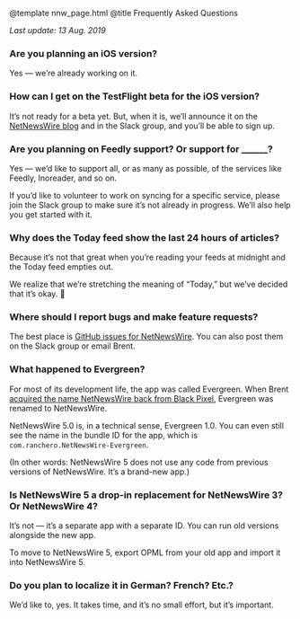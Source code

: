 @template nnw_page.html
@title Frequently Asked Questions

*Last update: 13 Aug. 2019*

### Are you planning an iOS version?

Yes — we’re already working on it.

### How can I get on the TestFlight beta for the iOS version?

It’s not ready for a beta yet. But, when it is, we’ll announce it on the [NetNewsWire blog](https://nnw.ranchero.com/) and in the Slack group, and you’ll be able to sign up.

### Are you planning on Feedly support? Or support for ______?

Yes — we’d like to support all, or as many as possible, of the services like Feedly, Inoreader, and so on.

If you’d like to volunteer to work on syncing for a specific service, please join the Slack group to make sure it’s not already in progress. We’ll also help you get started with it.

### Why does the Today feed show the last 24 hours of articles?

Because it’s not that great when you’re reading your feeds at midnight and the Today feed empties out.

We realize that we’re stretching the meaning of “Today,” but we’ve decided that it’s okay. 🐣

### Where should I report bugs and make feature requests?

The best place is [GitHub issues for NetNewsWire](https://github.com/brentsimmons/NetNewsWire/issues). You can also post them on the Slack group or email Brent.

### What happened to Evergreen?

For most of its development life, the app was called Evergreen. When Brent [acquired the name NetNewsWire back from Black Pixel](https://inessential.com/2018/08/31/netnewswire_comes_home), Evergreen was renamed to NetNewsWire.

NetNewsWire 5.0 is, in a technical sense, Evergreen 1.0. You can even still see the name in the bundle ID for the app, which is `com.ranchero.NetNewsWire-Evergreen`.

(In other words: NetNewsWire 5 does not use any code from previous versions of NetNewsWire. It’s a brand-new app.)

### Is NetNewsWire 5 a drop-in replacement for NetNewsWire 3? Or NetNewsWire 4?

It’s not — it’s a separate app with a separate ID. You can run old versions alongside the new app.

To move to NetNewsWire 5, export OPML from your old app and import it into NetNewsWire 5.

### Do you plan to localize it in German? French? Etc.?

We’d like to, yes. It takes time, and it’s no small effort, but it’s important.
